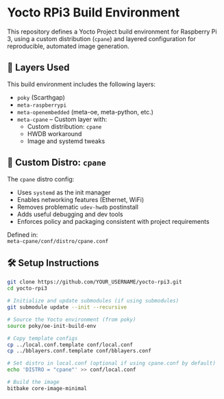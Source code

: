 # Yocto RPi3 Build Environment

This repository defines a Yocto Project build environment for Raspberry Pi 3, using a custom distribution (`cpane`) and layered configuration for reproducible, automated image generation.

## 🧱 Layers Used

This build environment includes the following layers:

- `poky` (Scarthgap)
- `meta-raspberrypi`
- `meta-openembedded` (meta-oe, meta-python, etc.)
- `meta-cpane` – Custom layer with:
  - Custom distribution: `cpane`
  - HWDB workaround
  - Image and systemd tweaks

## 🐧 Custom Distro: `cpane`

The `cpane` distro config:
- Uses `systemd` as the init manager
- Enables networking features (Ethernet, WiFi)
- Removes problematic `udev-hwdb` postinstall
- Adds useful debugging and dev tools
- Enforces policy and packaging consistent with project requirements

Defined in:  
`meta-cpane/conf/distro/cpane.conf`

## 🛠️ Setup Instructions

```bash
git clone https://github.com/YOUR_USERNAME/yocto-rpi3.git
cd yocto-rpi3

# Initialize and update submodules (if using submodules)
git submodule update --init --recursive

# Source the Yocto environment (from poky)
source poky/oe-init-build-env

# Copy template configs
cp ../local.conf.template conf/local.conf
cp ../bblayers.conf.template conf/bblayers.conf

# Set distro in local.conf (optional if using cpane.conf by default)
echo 'DISTRO = "cpane"' >> conf/local.conf

# Build the image
bitbake core-image-minimal

